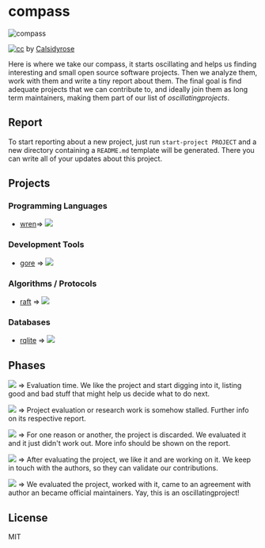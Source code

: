compass
=======

![compass](https://farm5.static.flickr.com/4102/4925267732_8b4a2cf887.jpg)

[![cc](http://i.creativecommons.org/l/by/2.0/80x15.png)](http://creativecommons.org/licenses/by/2.0/)
by [Calsidyrose](https://www.flickr.com/photos/calsidyrose/4925267732/)

Here is where we take our compass, it starts oscillating and helps us finding
interesting and small open source software projects. Then we analyze them, work
with them and write a tiny report about them. The final goal is find adequate
projects that we can contribute to, and ideally join them as long term maintainers,
making them part of our list of *oscillatingprojects*.

Report
------

To start reporting about a new project, just run `start-project PROJECT` and
a new directory containing a `README.md` template will be generated. There you
can write all of your updates about this project.

Projects
--------

### Programming Languages
- [wren](https://github.com/oscillatingworks/compass/blob/master/wren)⇒
  ![](https://img.shields.io/badge/oscillating-works-blue.svg?style=flat)

### Development Tools
- [gore](https://github.com/oscillatingworks/compass/blob/master/gore) ⇒
  ![](https://img.shields.io/badge/oscillating-works-blue.svg?style=flat)

### Algorithms / Protocols
- [raft](https://github.com/oscillatingworks/compass/blob/mk/raft) ⇒
  ![](https://img.shields.io/badge/oscillating-works-blue.svg?style=flat)

### Databases
- [rqlite](https://github.com/oscillatingworks/compass/blob/mk/rqlite) ⇒
  ![](https://img.shields.io/badge/oscillating-works-blue.svg?style=flat)

Phases
------

![](https://img.shields.io/badge/oscillating-works-blue.svg?style=flat) ⇒
Evaluation time. We like the project and start digging into it, listing good and bad stuff that might help us decide what to do next. 

![](https://img.shields.io/badge/oscillating-works-lightgrey.svg?style=flat) ⇒
Project evaluation or research work is somehow stalled. Further info on its respective
report.

![](https://img.shields.io/badge/oscillating-works-red.svg?style=flat) ⇒
For one reason or another, the project is discarded. We evaluated it and it just didn't work out. More info should be shown on the report.

![](https://img.shields.io/badge/oscillating-works-green.svg?style=flat) ⇒
After evaluating the project, we like it and are working on it. We keep in touch
with the authors, so they can validate our contributions. 

![](https://img.shields.io/badge/oscillating-works-brightgreen.svg?style=flat) ⇒
We evaluated the project, worked with it, came to an agreement with author an became official maintainers. Yay, this is an oscillatingproject!

License
-------

MIT